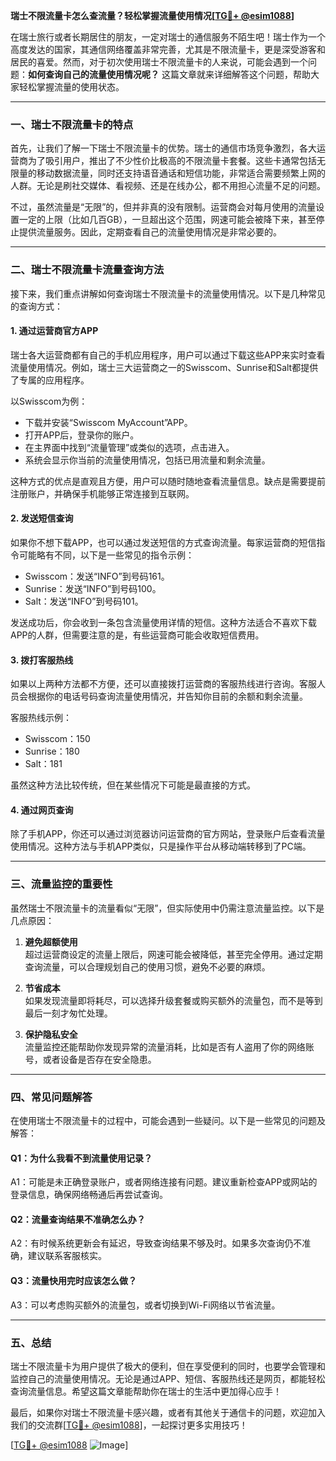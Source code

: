 **瑞士不限流量卡怎么查流量？轻松掌握流量使用情况[[TG💪+ @esim1088](https://t.me/s/esim1088)]**

在瑞士旅行或者长期居住的朋友，一定对瑞士的通信服务不陌生吧！瑞士作为一个高度发达的国家，其通信网络覆盖非常完善，尤其是不限流量卡，更是深受游客和居民的喜爱。然而，对于初次使用瑞士不限流量卡的人来说，可能会遇到一个问题：**如何查询自己的流量使用情况呢？** 这篇文章就来详细解答这个问题，帮助大家轻松掌握流量的使用状态。

---

### 一、瑞士不限流量卡的特点

首先，让我们了解一下瑞士不限流量卡的优势。瑞士的通信市场竞争激烈，各大运营商为了吸引用户，推出了不少性价比极高的不限流量卡套餐。这些卡通常包括无限量的移动数据流量，同时还支持语音通话和短信功能，非常适合需要频繁上网的人群。无论是刷社交媒体、看视频、还是在线办公，都不用担心流量不足的问题。

不过，虽然流量是“无限”的，但并非真的没有限制。运营商会对每月使用的流量设置一定的上限（比如几百GB），一旦超出这个范围，网速可能会被降下来，甚至停止提供流量服务。因此，定期查看自己的流量使用情况是非常必要的。

---

### 二、瑞士不限流量卡流量查询方法

接下来，我们重点讲解如何查询瑞士不限流量卡的流量使用情况。以下是几种常见的查询方式：

#### 1. **通过运营商官方APP**
瑞士各大运营商都有自己的手机应用程序，用户可以通过下载这些APP来实时查看流量使用情况。例如，瑞士三大运营商之一的Swisscom、Sunrise和Salt都提供了专属的应用程序。

以Swisscom为例：
- 下载并安装“Swisscom MyAccount”APP。
- 打开APP后，登录你的账户。
- 在主界面中找到“流量管理”或类似的选项，点击进入。
- 系统会显示你当前的流量使用情况，包括已用流量和剩余流量。

这种方式的优点是直观且方便，用户可以随时随地查看流量信息。缺点是需要提前注册账户，并确保手机能够正常连接到互联网。

#### 2. **发送短信查询**
如果你不想下载APP，也可以通过发送短信的方式查询流量。每家运营商的短信指令可能略有不同，以下是一些常见的指令示例：

- Swisscom：发送“INFO”到号码161。
- Sunrise：发送“INFO”到号码100。
- Salt：发送“INFO”到号码101。

发送成功后，你会收到一条包含流量使用详情的短信。这种方法适合不喜欢下载APP的人群，但需要注意的是，有些运营商可能会收取短信费用。

#### 3. **拨打客服热线**
如果以上两种方法都不方便，还可以直接拨打运营商的客服热线进行咨询。客服人员会根据你的电话号码查询流量使用情况，并告知你目前的余额和剩余流量。

客服热线示例：
- Swisscom：150
- Sunrise：180
- Salt：181

虽然这种方法比较传统，但在某些情况下可能是最直接的方式。

#### 4. **通过网页查询**
除了手机APP，你还可以通过浏览器访问运营商的官方网站，登录账户后查看流量使用情况。这种方法与手机APP类似，只是操作平台从移动端转移到了PC端。

---

### 三、流量监控的重要性

虽然瑞士不限流量卡的流量看似“无限”，但实际使用中仍需注意流量监控。以下是几点原因：

1. **避免超额使用**  
   超过运营商设定的流量上限后，网速可能会被降低，甚至完全停用。通过定期查询流量，可以合理规划自己的使用习惯，避免不必要的麻烦。

2. **节省成本**  
   如果发现流量即将耗尽，可以选择升级套餐或购买额外的流量包，而不是等到最后一刻才匆忙处理。

3. **保护隐私安全**  
   流量监控还能帮助你发现异常的流量消耗，比如是否有人盗用了你的网络账号，或者设备是否存在安全隐患。

---

### 四、常见问题解答

在使用瑞士不限流量卡的过程中，可能会遇到一些疑问。以下是一些常见的问题及解答：

#### Q1：为什么我看不到流量使用记录？
A1：可能是未正确登录账户，或者网络连接有问题。建议重新检查APP或网站的登录信息，确保网络畅通后再尝试查询。

#### Q2：流量查询结果不准确怎么办？
A2：有时候系统更新会有延迟，导致查询结果不够及时。如果多次查询仍不准确，建议联系客服核实。

#### Q3：流量快用完时应该怎么做？
A3：可以考虑购买额外的流量包，或者切换到Wi-Fi网络以节省流量。

---

### 五、总结

瑞士不限流量卡为用户提供了极大的便利，但在享受便利的同时，也要学会管理和监控自己的流量使用情况。无论是通过APP、短信、客服热线还是网页，都能轻松查询流量信息。希望这篇文章能帮助你在瑞士的生活中更加得心应手！

最后，如果你对瑞士不限流量卡感兴趣，或者有其他关于通信卡的问题，欢迎加入我们的交流群[[TG💪+ @esim1088](https://t.me/s/esim1088)]，一起探讨更多实用技巧！

[[TG💪+ @esim1088](https://t.me/s/esim1088) ![Image](https://i.postimg.cc/4NQfJmqS/Snipaste-2025-05-13-00-14-12.png)]